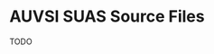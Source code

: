 AUVSI SUAS Source Files
================================================================================

TODO
